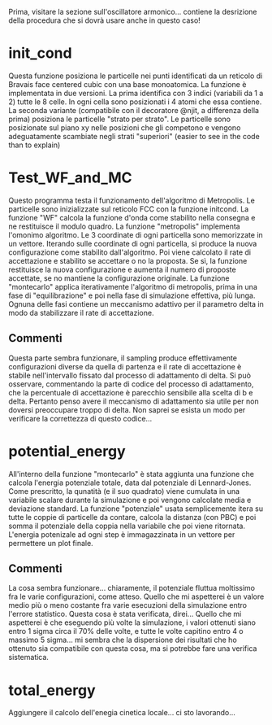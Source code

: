 Prima, visitare la sezione sull'oscillatore armonico... contiene la desrizione della procedura
che si dovrà usare anche in questo caso!

# init_cond

Questa funzione posiziona le particelle nei punti identificati da un reticolo di Bravais face centered cubic con una base monoatomica. La funzione è implementata in due versioni. La prima identifica con 3 indici (variabili da 1 a 2) tutte le 8 celle. In ogni cella sono posizionati i 4 atomi che essa contiene. La seconda variante (compatibile con il decoratore @njit, a differenza della prima) posiziona le particelle "strato per strato". Le particelle sono posizionate sul piano xy nelle posizioni che gli competono e vengono adeguatamente scambiate negli strati "superiori" (easier to see in the code than to explain) 

# Test_WF_and_MC

Questo programma testa il funzionamento dell'algoritmo di Metropolis. Le particelle sono inizializzate sul reticolo FCC con la funzione initcond. La funzione "WF" calcola la funzione d'onda come stabilito nella consegna e ne restituisce il modulo quadro. La funzione "metropolis" implementa l'omonimo algoritmo. Le 3 coordinate di ogni particella sono memorizzate in un vettore. Iterando sulle coordinate di ogni particella, si produce la nuova configurazione come stabilito dall'algoritmo. Poi viene calcolato il rate di accettazione e stabilito se accettare o no la proposta. Se sì, la funzione restituisce la nuova configurazione e aumenta il numero di proposte accettate, se no mantiene la configurazione originale. La funzione "montecarlo" applica iterativamente l'algoritmo di metropolis, prima in una fase di "equilibrazione" e poi nella fase di simulazione effettiva, più lunga. Ognuna delle fasi contiene un meccanismo adattivo per il parametro delta in modo da stabilizzare il rate di accettazione. 

## Commenti

Questa parte sembra funzionare, il sampling produce effettivamente configurazioni diverse da quella di partenza e il rate di accettazione è stabile nell'intervallo fissato dal processo di adattamento di delta. Si può osservare, commentando la parte di codice del processo di adattamento, che la percentuale di accettazione è parecchio sensibile alla scelta di b e delta. Pertanto penso avere il meccanismo di adattamento sia utile per non doversi preoccupare troppo di delta. Non saprei se esista un modo per verificare la correttezza di questo codice...

# potential_energy

All'interno della funzione "montecarlo" è stata aggiunta una funzione che calcola l'energia potenziale totale, data dal potenziale di Lennard-Jones. Come prescritto, la qunatità (e il suo quadrato) viene cumulata in una variabile scalare durante la simulazione e poi vengono calcolate media e deviazione standard. La funzione "potenziale" usata semplicemente itera su tutte le coppie di particelle da contare, calcola la distanza (con PBC) e poi somma il potenziale della coppia nella variabile che poi viene ritornata. L'energia potenizale ad ogni step è immagazzinata in un vettore per permettere un plot finale.

## Commenti

La cosa sembra funzionare... chiaramente, il potenziale fluttua moltissimo fra le varie configurazioni, come atteso. Quello che mi aspetterei è un valore medio più o meno costante fra varie esecuzioni della simulazione entro l'errore statistico. Questa cosa è stata verificata, direi... Quello che mi aspetterei è che eseguendo più volte la simulazione, i valori ottenuti siano entro 1 sigma circa il 70% delle volte, e tutte le volte capitino entro 4 o massimo 5 sigma... mi sembra che la dispersione dei risultati che ho ottenuto sia compatibile con questa cosa, ma si potrebbe fare una verifica sistematica.

# total_energy

Aggiungere il calcolo dell'enegia cinetica locale... ci sto lavorando...


